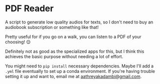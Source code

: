 # PDF Reader
A script to generate low quality audios for texts, so I don't need to buy an audiobook subscription or something like that!

Pretty useful for if you go on a walk, you can listen to a PDF of your choosing! 😌

Definitely not as good as the specialized apps for this, but I think this achieves the basic purpose without needing a lot of effort.

You might need to `pip install` necessary dependencies. Maybe I'll add a `.yml` file eventually to set up a conda environment. If you're having trouble setting it up and want to, email me at aathreyakadambi@gmail.com.
